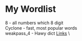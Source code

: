 # My Wordlist
8 - all numbers which 8 digit \
Cyclone - fast, most popular words \
weakpass_4 - Hawy dict [Links](https://weakpass.com) \
